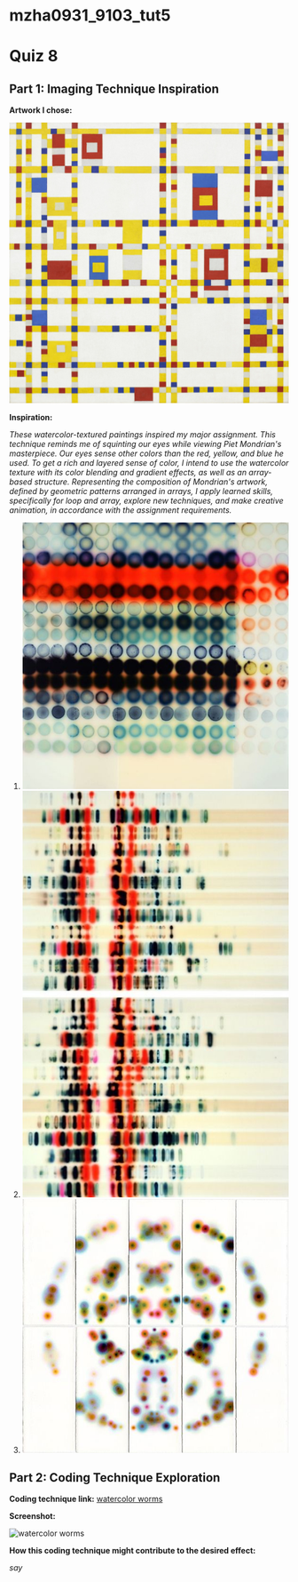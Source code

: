 # mzha0931_9103_tut5

# Quiz 8
## Part 1: Imaging Technique Inspiration
**Artwork I chose:**

![Piet_Mondrian](Image/Piet_Mondrian_Broadway_Boogie_Woogie.jpeg)


**Inspiration:**

*These watercolor-textured paintings inspired my major assignment. This technique reminds me of squinting our eyes while viewing Piet Mondrian's masterpiece. Our eyes sense other colors than the red, yellow, and blue he used. To get a rich and layered sense of color, I intend to use the watercolor texture with its color blending and gradient effects, as well as an array-based structure. Representing the composition of Mondrian's artwork, defined by geometric patterns arranged in arrays, I apply learned skills, specifically for loop and array, explore new techniques, and make creative animation, in accordance with the assignment requirements.*


1. ![JAQ](Image/JAQ_CHARTIER.jpeg)
2. ![Hourglass](Image/The_Antelucan_Hourglass.jpeg)
3. ![Crush](Image/Jeffrey_Simmons_Design_Crush.jpeg)



## Part 2:  Coding Technique Exploration
**Coding technique link:**
[watercolor worms](https://openprocessing.org/sketch/1415126)

**Screenshot:**

![watercolor worms](Image/watercolor_worm.png)

**How this coding technique might contribute to the desired effect:**

*say*



